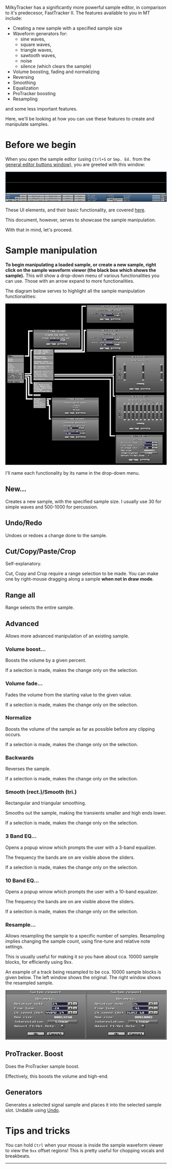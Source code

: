 MilkyTracker has a significantly more powerful sample editor, in comparison to it's predecesor,
FastTracker II. The features available to you in MT include:

- Creating a new sample with a specified sample size
- Waveform generators for:
	- sine waves,
	- square waves,
	- triangle waves,
	- sawtooth waves,
	- noise
	- silence (which clears the sample)
- Volume boosting, fading and normalizing
- Reversing
- Smoothing
- Equalization
- ProTracker boosting
- Resampling

and some less important features.

Here, we'll be looking at how you can use these features to create and manipulate samples.

# Before we begin

When you open the sample editor (using `Ctrl+S` or `Smp. Ed.` from the
[general editor buttons window](./ui.md#general-editor-buttons-window)),
you are greeted with this window:

![ui_sampleEditor.png](../img/ui_sampleEditor.png)

These UI elements, and their basic functionality, are covered [here](./ui.md#sample-editor).

This document, however, serves to showcase the sample manipulation.

With that in mind, let's proceed.

# Sample manipulation

**To begin manipulating a loaded sample, or create a new sample, right click on the sample waveform viewer (the black box which shows the sample).**
This will show a drop-down menu of various functionalities you can use.
Those with an arrow expand to more functionalities.

<!-- TODO: Drop down in elems.md -->

The diagram below serves to highlight all the sample manipulation functionalities:

![sampleEditingDiagram.png](../img/sampleEditingDiagram.png)

I'll name each functionality by its name in the drop-down menu.

## New...

Creates a new sample, with the specified sample size.
I usually use 30 for simple waves and 500-1000 for percussion.

## Undo/Redo

Undoes or redoes a change done to the sample.

<!-- TODO: "Undoable" is not specific enough in ui.md, then -->

## Cut/Copy/Paste/Crop

Self-explanatory.

Cut, Copy and Crop require a range selection to be made.
You can make one by right-mouse dragging along a sample **when not in draw mode**.

## Range all

Range selects the entire sample.

## Advanced

Allows more advanced manipulation of an existing sample.

### Volume boost...

Boosts the volume by a given percent.

If a selection is made, makes the change only on the selection.

### Volume fade...

Fades the volume from the starting value to the given value.

If a selection is made, makes the change only on the selection.

### Normalize

Boosts the volume of the sample as far as possible before any clipping occurs.

If a selection is made, makes the change only on the selection.

### Backwards

Reverses the sample.

If a selection is made, makes the change only on the selection.

### Smooth (rect.)/Smooth (tri.)

Rectangular and triangular smoothing.

Smooths out the sample, making the transients smaller and high ends lower.

If a selection is made, makes the change only on the selection.

<!-- TODO: More info -->

### 3 Band EQ...

Opens a popup winow which prompts the user with a 3-band equalizer.

The frequency the bands are on are visible above the sliders.

If a selection is made, makes the change only on the selection.

### 10 Band EQ...

Opens a popup winow which prompts the user with a 10-band equalizer.

The frequency the bands are on are visible above the sliders.

If a selection is made, makes the change only on the selection.

### Resample...

Allows resampling the sample to a specific number of samples.
Resampling implies changing the sample count, using fine-tune and relative note settings.

This is usually useful for making it so you have about cca. 10000 sample blocks, for efficiently using 9xx.

An example of a track being resampled to be cca. 10000 sample blocks is given below.
The left window shows the original. The right window shows the resampled sample.

<!-- TODO: Move this to tips and tricks -->

![resampleTo10000.png](../img/resampleTo10000.png)

## ProTracker. Boost

Does the ProTracker sample boost.

Effectively, this boosts the volume and high-end.

## Generators

Generates a selected signal sample and places it into the selected sample slot.
Undable using [Undo](#undoredo).

# Tips and tricks

You can hold `Ctrl` when your mouse is inside the sample waveform viewer to view the
`9xx` offset regions! This is pretty useful for chopping vocals and breakbeats.

---

<!-- TODO: Links -->
